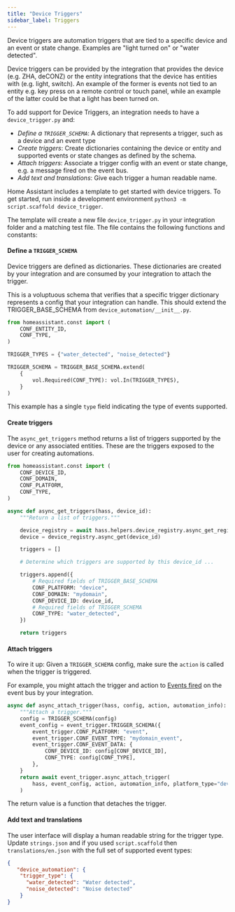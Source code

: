 ```yaml
---
title: "Device Triggers"
sidebar_label: Triggers
---
```


Device triggers are automation triggers that are tied to a specific device and an event or state change. Examples are "light turned on" or "water detected".

Device triggers can be provided by the integration that provides the device (e.g. ZHA, deCONZ) or the entity integrations that the device has entities with (e.g. light, switch). An example of the former is events not tied to an entity e.g. key press on a remote control or touch panel, while an example of the latter could be that a light has been turned on.

To add support for Device Triggers, an integration needs to have a `device_trigger.py` and:

- *Define a `TRIGGER_SCHEMA`*: A dictionary that represents a trigger, such as a device and an event type
- *Create triggers*: Create dictionaries containing the device or entity and supported events or state changes as defined by the schema.
- *Attach triggers*: Associate a trigger config with an event or state change, e.g. a message fired on the event bus.
- *Add text and translations*: Give each trigger a human readable name. 

Home Assistant includes a template to get started with device triggers. To get started, run inside a development environment `python3 -m script.scaffold device_trigger`.

The template will create a new file `device_trigger.py` in your integration folder and a matching test file. The file contains the following functions and constants:


#### Define a `TRIGGER_SCHEMA`

Device triggers are defined as dictionaries. These dictionaries are created by your integration and are consumed by your integration to attach the trigger.

This is a voluptuous schema that verifies that a specific trigger dictionary represents a config that your integration can handle. This should extend the TRIGGER_BASE_SCHEMA from `device_automation/__init__.py`.

```python
from homeassistant.const import (
    CONF_ENTITY_ID,
    CONF_TYPE,
)

TRIGGER_TYPES = {"water_detected", "noise_detected"}

TRIGGER_SCHEMA = TRIGGER_BASE_SCHEMA.extend(
    {
        vol.Required(CONF_TYPE): vol.In(TRIGGER_TYPES),
    }
)
```

This example has a single `type` field indicating the type of events supported.

#### Create triggers

The `async_get_triggers` method returns a list of triggers supported by the device or any associated entities. These are the triggers exposed to the user for creating automations.

```python
from homeassistant.const import (
    CONF_DEVICE_ID,
    CONF_DOMAIN,
    CONF_PLATFORM,
    CONF_TYPE,
)

async def async_get_triggers(hass, device_id):
    """Return a list of triggers."""

    device_registry = await hass.helpers.device_registry.async_get_registry()
    device = device_registry.async_get(device_id)

    triggers = []

    # Determine which triggers are supported by this device_id ...

    triggers.append({
        # Required fields of TRIGGER_BASE_SCHEMA
        CONF_PLATFORM: "device",
        CONF_DOMAIN: "mydomain",
        CONF_DEVICE_ID: device_id,
        # Required fields of TRIGGER_SCHEMA
        CONF_TYPE: "water_detected",
    })

    return triggers
```

#### Attach triggers

To wire it up: Given a `TRIGGER_SCHEMA` config, make sure the `action` is called when the trigger is triggered.

For example, you might attach the trigger and action to [Events fired](integration_events.md) on the event bus by your integration.

```python
async def async_attach_trigger(hass, config, action, automation_info):
    """Attach a trigger."""
    config = TRIGGER_SCHEMA(config)
    event_config = event_trigger.TRIGGER_SCHEMA({
        event_trigger.CONF_PLATFORM: "event",
        event_trigger.CONF_EVENT_TYPE: "mydomain_event",
        event_trigger.CONF_EVENT_DATA: {
            CONF_DEVICE_ID: config[CONF_DEVICE_ID],
            CONF_TYPE: config[CONF_TYPE],
        },
    }
    return await event_trigger.async_attach_trigger(
        hass, event_config, action, automation_info, platform_type="device"
    )
```

The return value is a function that detaches the trigger.

#### Add text and translations

The user interface will display a human readable string for the trigger type. Update `strings.json` and if you used `script.scaffold` then `translations/en.json` with the full set of supported event types:

```json
{
   "device_automation": {
    "trigger_type": {
      "water_detected": "Water detected",
      "noise_detected": "Noise detected"
    }
}
```
